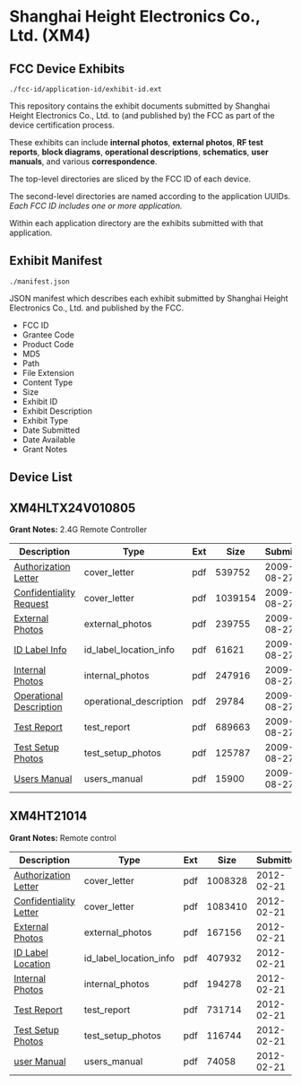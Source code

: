 # Shanghai Height Electronics Co., Ltd. (XM4)
## FCC Device Exhibits

```
./fcc-id/application-id/exhibit-id.ext
```

This repository contains the exhibit documents submitted by Shanghai Height Electronics Co., Ltd. to (and published by) the FCC as part of the device certification process.

These exhibits can include **internal photos**, **external photos**, **RF test reports**, **block diagrams**, **operational descriptions**, **schematics**, **user manuals**, and various **correspondence**.

The top-level directories are sliced by the FCC ID of each device.

The second-level directories are named according to the application UUIDs. *Each FCC ID includes one or more application.*

Within each application directory are the exhibits submitted with that application. 

## Exhibit Manifest

```
./manifest.json
```

JSON manifest which describes each exhibit submitted by Shanghai Height Electronics Co., Ltd. and published by the FCC.

- FCC ID
- Grantee Code
- Product Code
- MD5
- Path
- File Extension
- Content Type
- Size
- Exhibit ID
- Exhibit Description
- Exhibit Type
- Date Submitted
- Date Available
- Grant Notes

## Device List
## XM4HLTX24V010805
**Grant Notes:** 2.4G Remote Controller

| Description | Type | Ext | Size | Submitted | Available |
| ----------- | ---- | --- | ---- | --------- | --------- |
| [Authorization Letter](XM4HLTX24V010805/8775718bd9e7cbfb9ccbd765c7db00d9/1159923.pdf) | cover_letter | pdf | 539752 | 2009-08-27 | 2009-08-27 |
| [Confidentiality Request](XM4HLTX24V010805/8775718bd9e7cbfb9ccbd765c7db00d9/1159924.pdf) | cover_letter | pdf | 1039154 | 2009-08-27 | 2009-08-27 |
| [External Photos](XM4HLTX24V010805/8775718bd9e7cbfb9ccbd765c7db00d9/1159925.pdf) | external_photos | pdf | 239755 | 2009-08-27 | 2009-08-27 |
| [ID Label Info](XM4HLTX24V010805/8775718bd9e7cbfb9ccbd765c7db00d9/1159928.pdf) | id_label_location_info | pdf | 61621 | 2009-08-27 | 2009-08-27 |
| [Internal Photos](XM4HLTX24V010805/8775718bd9e7cbfb9ccbd765c7db00d9/1159927.pdf) | internal_photos | pdf | 247916 | 2009-08-27 | 2009-08-27 |
| [Operational Description](XM4HLTX24V010805/8775718bd9e7cbfb9ccbd765c7db00d9/1159929.pdf) | operational_description | pdf | 29784 | 2009-08-27 | 2009-08-27 |
| [Test Report](XM4HLTX24V010805/8775718bd9e7cbfb9ccbd765c7db00d9/1159926.pdf) | test_report | pdf | 689663 | 2009-08-27 | 2009-08-27 |
| [Test Setup Photos](XM4HLTX24V010805/8775718bd9e7cbfb9ccbd765c7db00d9/1159930.pdf) | test_setup_photos | pdf | 125787 | 2009-08-27 | 2009-08-27 |
| [Users Manual](XM4HLTX24V010805/8775718bd9e7cbfb9ccbd765c7db00d9/1159931.pdf) | users_manual | pdf | 15900 | 2009-08-27 | 2009-08-27 |
## XM4HT21014
**Grant Notes:** Remote control

| Description | Type | Ext | Size | Submitted | Available |
| ----------- | ---- | --- | ---- | --------- | --------- |
| [Authorization Letter](XM4HT21014/dffcb766c26bddc0ae5180467afbd791/1640419.pdf) | cover_letter | pdf | 1008328 | 2012-02-21 | 2012-02-21 |
| [Confidentiality Letter](XM4HT21014/dffcb766c26bddc0ae5180467afbd791/1640420.pdf) | cover_letter | pdf | 1083410 | 2012-02-21 | 2012-02-21 |
| [External Photos](XM4HT21014/dffcb766c26bddc0ae5180467afbd791/1640421.pdf) | external_photos | pdf | 167156 | 2012-02-21 | 2012-02-21 |
| [ID Label Location](XM4HT21014/dffcb766c26bddc0ae5180467afbd791/1640416.pdf) | id_label_location_info | pdf | 407932 | 2012-02-21 | 2012-02-21 |
| [Internal Photos](XM4HT21014/dffcb766c26bddc0ae5180467afbd791/1640417.pdf) | internal_photos | pdf | 194278 | 2012-02-21 | 2012-02-21 |
| [Test Report](XM4HT21014/dffcb766c26bddc0ae5180467afbd791/1640422.pdf) | test_report | pdf | 731714 | 2012-02-21 | 2012-02-21 |
| [Test Setup Photos](XM4HT21014/dffcb766c26bddc0ae5180467afbd791/1640423.pdf) | test_setup_photos | pdf | 116744 | 2012-02-21 | 2012-02-21 |
| [user Manual](XM4HT21014/dffcb766c26bddc0ae5180467afbd791/1640418.pdf) | users_manual | pdf | 74058 | 2012-02-21 | 2012-02-21 |
